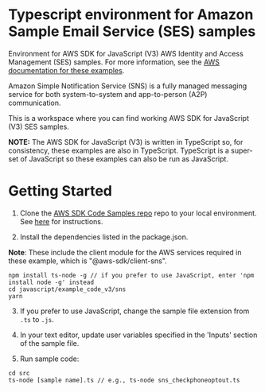# Typescript environment for Amazon Sample Email Service (SES) samples

Environment for AWS SDK for JavaScript (V3) AWS Identity and Access Management (SES) samples. For more information, see the [AWS documentation for these examples](https://docs.aws.amazon.com/sdk-for-javascript/v3/developer-guide/sns-examples.html).


Amazon Simple Notification Service (SNS) is a fully managed messaging service for both system-to-system and app-to-person (A2P) communication. 

This is a workspace where you can find working AWS SDK for JavaScript (V3) SES samples. 

**NOTE:** The AWS SDK for JavaScript (V3) is written in TypeScript so, for consistency, these examples are also in TypeScript. TypeScript is
a super-set of JavaScript so these examples can also be run as JavaScript.


# Getting Started

1. Clone the [AWS SDK Code Samples repo](https://github.com/awsdocs/aws-doc-sdk-examples) repo to your local environment. See [here](https://docs.github.com/en/github/creating-cloning-and-archiving-repositories/cloning-a-repository) for instructions.

2. Install the dependencies listed in the package.json.

**Note**: These include the client module for the AWS services required in these example, 
which is "@aws-sdk/client-sns".
```
npm install ts-node -g // if you prefer to use JavaScript, enter 'npm install node -g' instead
cd javascript/example_code_v3/sns
yarn
```
3. If you prefer to use JavaScript, change the sample file extension from ```.ts``` to ```.js```.

4. In your text editor, update user variables specified in the 'Inputs' section of the sample file.

5. Run sample code:
```
cd src
ts-node [sample name].ts // e.g., ts-node sns_checkphoneoptout.ts
```
